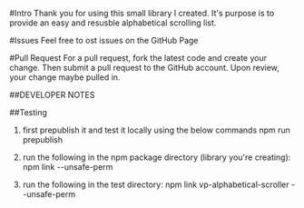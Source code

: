 #Intro
Thank you for using this small library I created. It's purpose is to provide an easy and resusble alphabetical scrolling list.


#Issues
Feel free to ost issues on the GitHub Page

#Pull Request
For a pull request, fork the latest code and create your change. Then submit a pull request to the GitHub account. Upon review, your change maybe pulled in.

##DEVELOPER NOTES

##Testing

1. first prepublish it and test it locally using the below commands
npm run prepublish 

2. run the following in the npm package directory (library you're creating):
npm link --unsafe-perm

3. run the following in the test directory:
npm link vp-alphabetical-scroller --unsafe-perm
